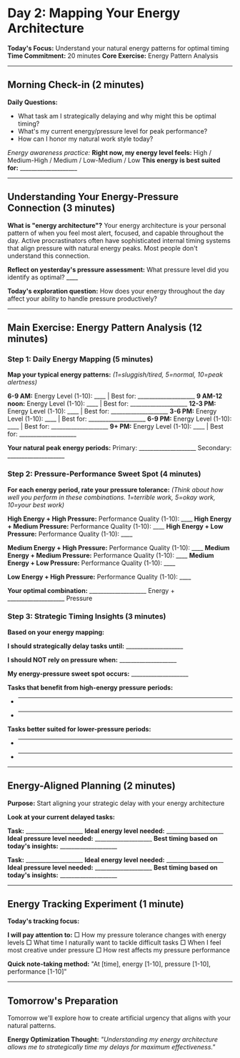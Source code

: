 # Day 2: Mapping Your Energy Architecture

**Today's Focus:** Understand your natural energy patterns for optimal timing
**Time Commitment:** 20 minutes
**Core Exercise:** Energy Pattern Analysis

---

## Morning Check-in (2 minutes)

**Daily Questions:**
- What task am I strategically delaying and why might this be optimal timing?
- What's my current energy/pressure level for peak performance?
- How can I honor my natural work style today?

*Energy awareness practice:*
**Right now, my energy level feels:** High / Medium-High / Medium / Low-Medium / Low
**This energy is best suited for:** ____________________

---

## Understanding Your Energy-Pressure Connection (3 minutes)

**What is "energy architecture"?** Your energy architecture is your personal pattern of when you feel most alert, focused, and capable throughout the day. Active procrastinators often have sophisticated internal timing systems that align pressure with natural energy peaks. Most people don't understand this connection.

**Reflect on yesterday's pressure assessment:**
What pressure level did you identify as optimal? ____

**Today's exploration question:**
How does your energy throughout the day affect your ability to handle pressure productively?

---

## Main Exercise: Energy Pattern Analysis (12 minutes)

### Step 1: Daily Energy Mapping (5 minutes)

**Map your typical energy patterns:** *(1=sluggish/tired, 5=normal, 10=peak alertness)*

**6-9 AM:** Energy Level (1-10): ____ | Best for: ____________________
**9 AM-12 noon:** Energy Level (1-10): ____ | Best for: ____________________
**12-3 PM:** Energy Level (1-10): ____ | Best for: ____________________
**3-6 PM:** Energy Level (1-10): ____ | Best for: ____________________
**6-9 PM:** Energy Level (1-10): ____ | Best for: ____________________
**9+ PM:** Energy Level (1-10): ____ | Best for: ____________________

**Your natural peak energy periods:**
Primary: ____________________
Secondary: ____________________

### Step 2: Pressure-Performance Sweet Spot (4 minutes)

**For each energy period, rate your pressure tolerance:** *(Think about how well you perform in these combinations. 1=terrible work, 5=okay work, 10=your best work)*

**High Energy + High Pressure:** Performance Quality (1-10): ____
**High Energy + Medium Pressure:** Performance Quality (1-10): ____
**High Energy + Low Pressure:** Performance Quality (1-10): ____

**Medium Energy + High Pressure:** Performance Quality (1-10): ____
**Medium Energy + Medium Pressure:** Performance Quality (1-10): ____
**Medium Energy + Low Pressure:** Performance Quality (1-10): ____

**Low Energy + High Pressure:** Performance Quality (1-10): ____

**Your optimal combination:** ____________________ Energy + ____________________ Pressure

### Step 3: Strategic Timing Insights (3 minutes)

**Based on your energy mapping:**

**I should strategically delay tasks until:** ____________________

**I should NOT rely on pressure when:** ____________________

**My energy-pressure sweet spot occurs:** ____________________

**Tasks that benefit from high-energy pressure periods:**
- ____________________
- ____________________

**Tasks better suited for lower-pressure periods:**
- ____________________
- ____________________

---

## Energy-Aligned Planning (2 minutes)

**Purpose:** Start aligning your strategic delay with your energy architecture

**Look at your current delayed tasks:**

**Task:** ____________________
**Ideal energy level needed:** ____________________
**Ideal pressure level needed:** ____________________
**Best timing based on today's insights:** ____________________

**Task:** ____________________
**Ideal energy level needed:** ____________________
**Ideal pressure level needed:** ____________________
**Best timing based on today's insights:** ____________________

---

## Energy Tracking Experiment (1 minute)

**Today's tracking focus:**

**I will pay attention to:**
□ How my pressure tolerance changes with energy levels
□ What time I naturally want to tackle difficult tasks
□ When I feel most creative under pressure
□ How rest affects my pressure performance

**Quick note-taking method:**
"At [time], energy [1-10], pressure [1-10], performance [1-10]"

---

## Tomorrow's Preparation
Tomorrow we'll explore how to create artificial urgency that aligns with your natural patterns.

**Energy Optimization Thought:**
*"Understanding my energy architecture allows me to strategically time my delays for maximum effectiveness."*